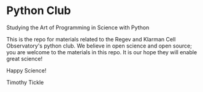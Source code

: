 # Python Club
Studying the Art of Programming in Science with Python

This is the repo for materials related to the Regev and Klarman Cell Observatory's python club. We believe in open science and open source; you are welcome to the materials in this repo. It is our hope they will enable great science!

Happy Science!

Timothy Tickle
